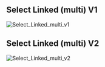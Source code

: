 ## Select Linked (multi) V1

![Select_Linked_multi_v1](https://user-images.githubusercontent.com/87300864/132125292-b99a758f-3d13-41f6-9c4e-78e35ac48f24.png)

## Select Linked (multi) V2

![Select_Linked_multi_v2](https://user-images.githubusercontent.com/87300864/132125295-2794148f-89eb-406f-a5e0-d389cd0ea4f8.png)
